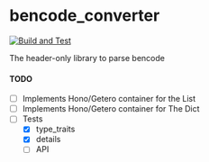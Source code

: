 # bencode_converter
[![Build and Test](https://github.com/w15eacre/bencode_converter/actions/workflows/build_and_test.yml/badge.svg)](https://github.com/w15eacre/bencode_converter/actions/workflows/build_and_test.yml)

The header-only library to parse bencode

#### TODO

- [ ] Implements Hono/Getero container for the List
- [ ] Implements Hono/Getero container for The Dict
- [ ] Tests
    - [X] type_traits
    - [X] details
    - [ ] API
